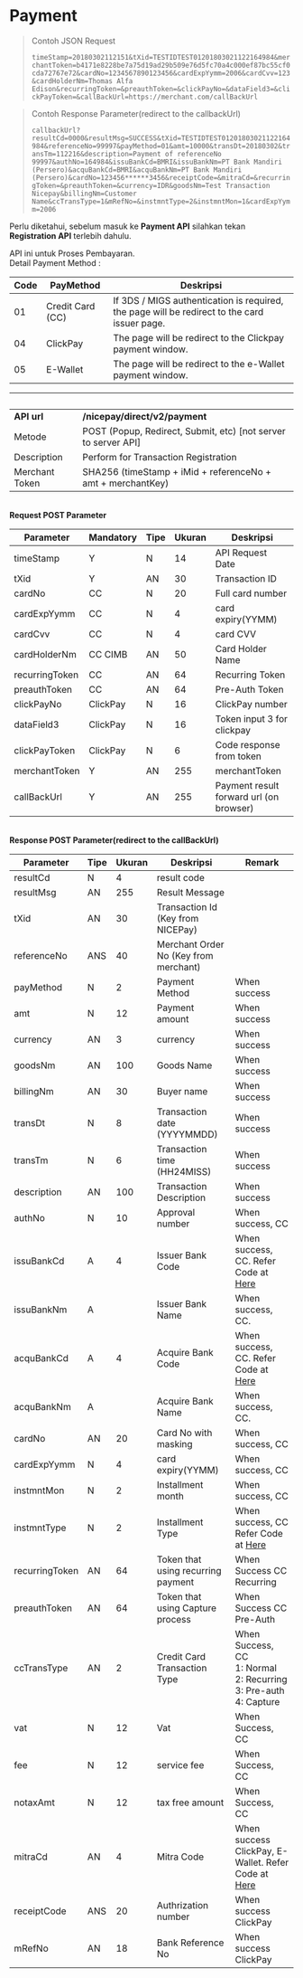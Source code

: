 # Payment

> Contoh JSON Request
>
> `timeStamp=20180302112151&tXid=TESTIDTEST01201803021122164984&merchantToken=b4171e8228be7a75d19ad29b509e76d5fc70a4c000ef87bc55cf0cda72767e72&cardNo=1234567890123456&cardExpYymm=2006&cardCvv=123&cardHolderNm=Thomas Alfa Edison&recurringToken=&preauthToken=&clickPayNo=&dataField3=&clickPayToken=&callBackUrl=https://merchant.com/callBackUrl`


> Contoh Response Parameter(redirect to the callbackUrl)
>
> `callbackUrl?resultCd=0000&resultMsg=SUCCESS&tXid=TESTIDTEST01201803021122164984&referenceNo=99997&payMethod=01&amt=10000&transDt=20180302&transTm=112216&description=Payment of referenceNo 99997&authNo=164984&issuBankCd=BMRI&issuBankNm=PT Bank Mandiri (Persero)&acquBankCd=BMRI&acquBankNm=PT Bank Mandiri (Persero)&cardNo=123456******3456&receiptCode=&mitraCd=&recurringToken=&preauthToken=&currency=IDR&goodsNm=Test Transaction Nicepay&billingNm=Customer Name&ccTransType=1&mRefNo=&instmntType=2&instmntMon=1&cardExpYymm=2006`

<aside class="notice">Perlu diketahui, sebelum masuk ke <strong>Payment API</strong> silahkan tekan <strong>Registration API</strong> terlebih dahulu.</aside>

API ini untuk Proses Pembayaran. <br>
Detail Payment Method :

Code | PayMethod | Deskripsi
---------- | ---------- | ----------
01 | Credit Card (CC) | If 3DS / MIGS authentication is required, the page will be redirect to the card issuer page.
04 | ClickPay | The page will be redirect to the Clickpay payment window.
05 | E-Wallet | The page will be redirect to the e-Wallet payment window.

 &nbsp; | &nbsp;
---------- | -------
**API url** | **/nicepay/direct/v2/payment**
Metode | POST (Popup, Redirect, Submit, etc) [not server to server API]
Description | Perform for Transaction Registration
Merchant Token | SHA256 (timeStamp + iMid + referenceNo + amt + merchantKey)

<br>**Request POST Parameter**

Parameter | Mandatory | Tipe | Ukuran | Deskripsi
---------- | ---------- | ---------- | ---------- | ----------
timeStamp | Y | N | 14 | API Request Date
tXid | Y | AN | 30 | Transaction ID
cardNo | CC | N | 20 | Full card number
cardExpYymm | CC | N | 4 | card expiry(YYMM)
cardCvv | CC | N | 4 | card CVV
cardHolderNm | CC CIMB | AN | 50 | Card Holder Name
recurringToken | CC | AN | 64 | Recurring Token
preauthToken | CC | AN | 64 | Pre-Auth Token
clickPayNo | ClickPay | N | 16 | ClickPay number
dataField3 | ClickPay | N | 16 | Token input 3 for clickpay
clickPayToken | ClickPay | N | 6 | Code response from token
merchantToken | Y | AN | 255 | merchantToken
callBackUrl | Y | AN | 255 | Payment result forward url (on browser)

<br>**Response POST Parameter(redirect to the callBackUrl)**

Parameter | Tipe | Ukuran | Deskripsi | Remark
---------- | ---------- | ---------- | ---------- | ----------
resultCd | N | 4 | result code | 
resultMsg | AN | 255 | Result Message | 
tXid | AN | 30 | Transaction Id (Key from NICEPay)
referenceNo | ANS | 40 | Merchant Order No (Key from merchant)
payMethod | N | 2 | Payment Method | When success
amt | N | 12 | Payment amount | When success
currency | AN | 3 | currency | When success
goodsNm | AN | 100 | Goods Name | When success
billingNm | AN | 30 | Buyer name | When success
transDt | N | 8 | Transaction date (YYYYMMDD) | When success
transTm | N | 6 | Transaction time (HH24MISS) | When success
description | AN | 100 | Transaction Description  | When success
authNo | N | 10 | Approval number | When success, CC
issuBankCd | A | 4 | Issuer Bank Code | When success, CC. Refer Code at [Here](#bank-code)
issuBankNm | A | &nbsp; | Issuer Bank Name | When success, CC. 
acquBankCd | A | 4 | Acquire Bank Code | When success, CC. Refer Code at [Here](#bank-code)
acquBankNm | A | &nbsp; | Acquire Bank Name | When success, CC. 
cardNo | AN | 20 | Card No with masking | When success, CC
cardExpYymm | N | 4 | card expiry(YYMM) | When success, CC
instmntMon | N | 2 | Installment month | When success, CC
instmntType | N | 2 | Installment Type | When success, CC Refer Code at [Here](#installment-type)
recurringToken | AN | 64 | Token that using recurring payment | When Success CC Recurring
preauthToken | AN | 64 | Token that using Capture process | When Success CC Pre-Auth
ccTransType | AN | 2 | Credit Card Transaction Type | When Success, CC<br>1: Normal<br>2: Recurring<br>3: Pre-auth<br>4: Capture
vat | N | 12 | Vat | When Success, CC
fee | N | 12 | service fee | When Success, CC
notaxAmt | N | 12 | tax free amount | When Success, CC
mitraCd | AN | 4 | Mitra Code | When success ClickPay, E-Wallet. Refer Code at [Here](#mitra-code)
receiptCode | ANS | 20 | Authrization number | When success ClickPay
mRefNo | AN | 18 | Bank Reference No | When success ClickPay